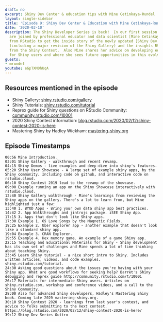 ```yaml
---
draft: no
excerpt: Shiny Dev Center & education tips with Mine Cetinkaya-Rundel
layout: single-sidebar
title: 'Episode 9: Shiny Dev Center & Education with Mine Cetinkaya-Rundel'
date: '2020-03-10'
description: The Shiny Developer Series is back!  In our first session of 2020, we
  are joined by professional educator and data scientist [Mine Cetinkaya-Rundel](https://twitter.com/minebocek)
  from RStudio to get the inside story of the newly updated [Shiny Dev Center](https://shiny.rstudio.com)
  (including a major revision of the Shiny Gallery) and the insights RStudio gained
  from the Shiny Contest.  Also Mine shares her advice on developing educational material
  for Shiny users and where she sees future opportunities in this evolving space.
guests: 
- mrundel
youtube: eGpTXM0hUqA
---
```


## Resources mentioned in the episode

* Shiny Gallery: [shiny.rstudio.com/gallery](https://shiny.rstudio.com/gallery)
* Shiny Tutorials: [shiny.rstudio.com/tutorial](https://shiny.rstudio.com/tutorial)
* Reprex guide for Shiny questions on RStudio Community: [community.rstudio.com/10001](https://community.rstudio.com/10001)
* 2020 Shiny Contest information: [blog.rstudio.com/2020/02/12/shiny-contest-2020-is-here](https://blog.rstudio.com/2020/02/12/shiny-contest-2020-is-here/)
* Mastering Shiny by Hadley Wickham: [mastering-shiny.org](https://mastering-shiny.org/)

## Episode Timestamps

```
00:56 Mine Introduction.
03:01 Shiny Gallery - walkthrough and recent revamp.
04:15 Shiny Demos - live examples and deep-dive into shiny's features.
05:20 Shiny User Showcase - A large set of example shiny apps, by the Shiny community. Including code on github, and interactive code on rstudio.cloud. 
06:10 Shiny Contest 2019 lead to the revamp of the showcase. 
09:00 Example running an app on the Shiny Showcase interactively with rstudio.cloud.
12:40 Shiny Gallery walkthrough - Mine's learnings from reviewing the Shiny apps on the gallery. There's a lot to learn from, but Mine highlighted just a few: 
13:40 1. BYOD Apps - Bring your own data shiny app best practices.  
14:42 2. App Walkthroughs and jintrojs package. iSEE Shiny App. 
17:15 3. Apps that don't look like Shiny apps. 
17:30 Example 1. 69 Love Songs by the Magnetic Fields.
18:25 Example 2. Uber explorer app - another example that doesn't look like a standard shiny app. 
19:04 Example 3. CRAN Explorer. 
19:55 Example 4. Hex memory game. An example of a game Shiny app. 
22:15 Teaching and Educational Materials for Shiny - Shiny development has its own set of challenges and Mine spends a lot of time thinking about teaching Shiny.
23:45 Learn Shiny tutorial - a nice short intro to Shiny. Includes written articles, videos, and code examples.  shiny.rstudio.com/tutorial. 
24:30 Asking good questions about the issues you're having with your Shiny app. What are good workflows for seeking help? Barret's Shiny debugging and reprex guide http://community.rstudio.com/t/10001
26:17 Materials for intermediate Shiny users. Articles on shiny.rstudio.com, workshop and conference videos, and a call to the Shiny Community. 
28:00 Also for advanced Shiny developers, Hadley's Mastering Shiny book. Coming late 2020 mastering-shiny.org. 
30:10 Shiny Contest 2020 - learnings from last year's contest, and advice to folks submitting to the next contest. https://blog.rstudio.com/2020/02/12/shiny-contest-2020-is-here/
39:12 Shiny Dev Series Outtro
```
